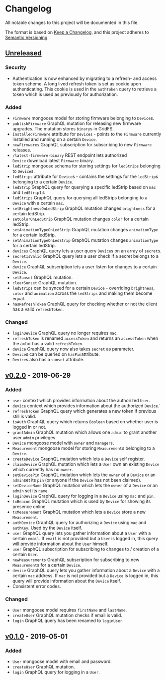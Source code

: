# Changelog

All notable changes to this project will be documented in this file.

The format is based on [Keep a Changelog](https://keepachangelog.com/en/1.0.0/),
and this project adheres to [Semantic Versioning](https://semver.org/spec/v2.0.0.html).

## [Unreleased]

### Security

- Authentication is now enhanced by migrating to a refresh- and access token scheme. A long lived refresh token is set as cookie upon authenticating. This cookie is used in the `authToken` query to retrieve a token which is used as previously for authorization.

### Added

- `Firmware` mongoose model for storing firmware belonging to `Device`s.
- `publishFirmware` GraphQL mutation for releasing new firmware upgrades. The mutation stores `binary`s in GridFS.
- `installedFirmware` attribute for `Devices` - points to the `Firmware` currently installed and running on a certain `Device`.
- `newFirmwares` GraphQL subscription for subscribing to new `Firmware` releases.
- `/latest-firmware-binary` REST endpoint lets authorized `Device` download latest `Firmware` binary.
- `ledStrip` mongoose schema for storing settings for `ledStrips` belonging to `Device`s.
- `ledStrips` attribute for `Device`s - contains the settings for the `ledStrip`s belonging to a certain `Device`.
- `ledStrip` GraphQL query for querying a specific ledStrip based on `mac` and `ledStripId`.
- `ledStrips` GraphQL query for querying all ledStrips belonging to a `Device` with a certain `mac`.
- `setBrightnessOnLedStrip` GraphQL mutation changes `brightness` for a certain ledStrip.
- `setColorOnLedStrip` GraphQL mutation changes `color` for a certain ledStrip.
- `setAnimationTypeOnLedStrip` GraphQL mutation changes `animationType` for a certain ledStrip.
- `setAnimationTypeOnLedStrip` GraphQL mutation changes `animationType` for a certain ledStrip.
- `devices` GraphQL query lets a user query `Device`s on an array of `secret`s.
- `secretIsValid` GraphQL query lets a user check if a secret belongs to a `Device`.
- `device` GraphQL subscription lets a user listen for changes to a certain `Device`.
- `setSunset` GraphQL mutation.
- `clearSunset` GraphQL mutation.
- `ledStrips` can be synced for a certain `Device` - overriding `brightness`, `color` and `animation` across the `ledStrips` and making them become equal.
- `hasRefreshToken` GraphQL query for checking whether or not the client has a valid `refreshToken`.

### Changed

- `loginDevice` GraphQL query no longer requires `mac`.
- `refreshToken` is renamed `accessToken` and returns an `accessToken` when the actor has a valid `refreshToken`.
- `device` GraphQL query now also takes `secret` as parameter.
- `Device`s can be queried on `hasPin`attribute.
- `Device`s also has a `sunset` attribute.

## [v0.2.0] - 2019-06-29

### Added

- `user` context which provides information about the authorized `User`.
- `device` context which provides information about the authorized `Device`.´
- `refreshToken` GraphQL query which generates a new token if previous still is valid.
- `isAuth` GraphQL query which returns `Boolean` based on whether user is logged in or not.
- `grantAdmin` GraphQL mutation which allows one `admin` to grant another user `admin` privileges.
- `Device` mongoose model with `owner` and `managers`.
- `Measurement` mongoose model for storing `Measurement`s belonging to a `Device`.
- `createDevice` GraphQL mutation which lets a `Device` self register.
- `claimDevice` GraphQL mutation which lets a `User` own an existing `Device` which currently has no `owner`.
- `setDevicePin` GraphQL mutation which lets the `owner` of a `Device` or an `admin`set its `pin` (or anyone if the `Device` has not been claimed).
- `setDeviceName` GraphQL mutation which lets the `owner` of a `Device` or an `admin` set its `name`.
- `loginDevice` GraphQL query for logging in a `Device` using `mac` and `pin`.
- `txBeacon` GraphQL mutation which is used by `Device` for showing its presence online.
- `txMeasurement` GraphQL mutation which lets a `Device` store a new `Measurement`.
- `authDevice` GraphQL query for authorizing a `Device` using `mac` and `authKey`. Used by the `Device` itself.
- `user` GraphQL query lets you gather information about a `User` with a certain `email`. If `email` is not provided but a `User` is logged in, this query will provide information about the `User` himself.
- `user` GraphQL subscription for subscribing to changes to / creation of a certain `User`.
- `newMeasurements` GraphQL subscription for subscribing to new `Measurement`s for a certain `Device`.
- `device` GraphQL query lets you gather information about a `Device` with a certain `mac` address. If `mac` is not provided but a `Device` is logged in, this query will provide information about the `Device` itself.
- Consistent error codes.

### Changed

- `User` mongoose model requires `firstName` and `lastName`.
- `createUser` GraphQL mutation checks if email is valid.
- `login` GraphQL query has been renamed to `loginUser`.

## [v0.1.0] - 2019-05-01

### Added

- `User` mongoose model with email and password.
- `createUser` GraphQL mutation.
- `login` GraphQL query for logging in a `User`.

[unreleased]: https://github.com/leiklier/ambientalarm-api/compare/v0.2.0...HEAD
[v0.2.0]: https://github.com/leiklier/ambientalarm-api/compare/v0.1.0...v0.2.0
[v0.1.0]: https://github.com/leiklier/ambientalarm-api/releases/tag/v0.1.0
